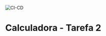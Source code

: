 ![CI-CD](https://github.com/alinepmarcondes/C214-Tarefa2/actions/workflows/cicd.yml/badge.svg)
# Calculadora - Tarefa 2
